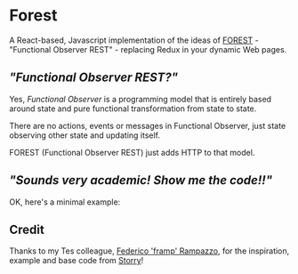 
# Forest

A React-based, Javascript implementation of the ideas of [FOREST]() - "Functional
Observer REST" - replacing Redux in your dynamic Web pages.


## _"Functional Observer REST?"_

Yes, *Functional Observer* is a programming model that is entirely based around state
and pure functional transformation from state to state.

There are no actions, events or messages in Functional Observer, just state observing
other state and updating itself.

FOREST (Functional Observer REST) just adds HTTP to that model.

## _"Sounds very academic! Show me the code!!"_

OK, here's a minimal example:


## Credit

Thanks to my Tes colleague, [Federico 'framp' Rampazzo](https://github.com/framp), for
the inspiration, example and base code from [Storry](https://github.com/framp/storry)!



